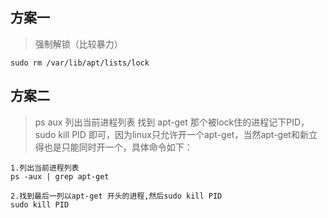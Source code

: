 ## 方案一

> 强制解锁（比较暴力）

```shell
sudo rm /var/lib/apt/lists/lock
```

## 方案二

> ps aux 列出当前进程列表 找到 apt-get 那个被lock住的进程记下PID，sudo kill PID 即可，因为linux只允许开一个apt-get，当然apt-get和新立得也是只能同时开一个，具体命令如下：

```
1.列出当前进程列表 
ps -aux | grep apt-get
 
2.找到最后一列以apt-get 开头的进程,然后sudo kill PID
sudo kill PID

```

